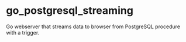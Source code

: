 # go_postgresql_streaming
 Go webserver that streams data to browser from PostgreSQL procedure with a trigger.  
